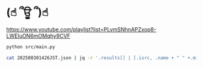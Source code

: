 # (☝︎ ՞ਊ ՞)☝︎

https://www.youtube.com/playlist?list=PLymSNhnAPZxop8-LWEIuON6mOMqhy9CVF

```bash
python src/main.py
```

```bash
cat 202508301426JST.json | jq -r '.results[] | [.isrc, .name + " " +.mix_name] | @tsv'
```
